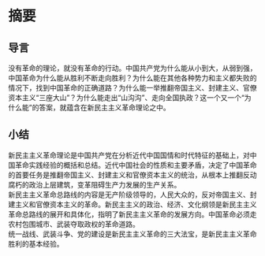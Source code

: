 # 摘要

## 导言

没有革命的理论，就没有革命的行动。中国共产党为什么能从小到大，从弱到强，中国革命为什么能从胜利不断走向胜利？为什么能在其他各种势力和主义都失败的情况下，找到中国革命的正确道路？为什么能一举推翻帝国主义、封建主义、官僚资本主义“三座大山”？为什么能走出“山沟沟”、走向全国执政？这一个又一个“为什么能”的答案，就蕴含在新民主主义革命理论之中。  

## 小结

新民主主义革命理论是中国共产党在分析近代中国国情和时代特征的基础上，对中国革命实践经验的概括和总结。近代中国社会的性质和主要矛盾，决定了中国革命的首要任务是推翻帝国主义、封建主义和官僚资本主义的统治，从根本上推翻反动腐朽的政治上层建筑，变革阻碍生产力发展的生产关系。  
新民主主义革命总路线的内容是无产阶级领导的，人民大众的，反对帝国主义、封建主义和官僚资本主义的革命。新民主主义的政治、经济、文化纲领是新民主主义革命总路线的展开和具体化，指明了新民主主义革命的发展方向。中国革命必须走农村包围城市、武装夺取政权的革命道路。  
统一战线、武装斗争、党的建设是新民主主义革命的三大法宝，是新民主主义革命胜利的基本经验。  

